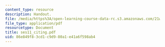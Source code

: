 ```yaml
---
content_type: resource
description: Handout.
file: /media/https%3A/open-learning-course-data-rc.s3.amazonaws.com/21w-732-2-introduction-to-technical-communication-ethics-in-science-and-technology-fall-2006/86e849f83cd1c9d980a1e41a6f598ab4_ses11_citing.pdf
file_type: application/pdf
resourcetype: Document
title: ses11_citing.pdf
uid: 86e849f8-3cd1-c9d9-80a1-e41a6f598ab4
---
```

